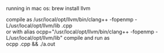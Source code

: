 running in mac os:
brew install llvm

compile as
/usr/local/opt/llvm/bin/clang++ -fopenmp -L/usr/local/opt/llvm/lib <file>.cpp   
or with
alias ocpp="/usr/local/opt/llvm/bin/clang++ -fopenmp -L/usr/local/opt/llvm/lib"
compile and run as  
ocpp <file>.cpp && ./a.out    